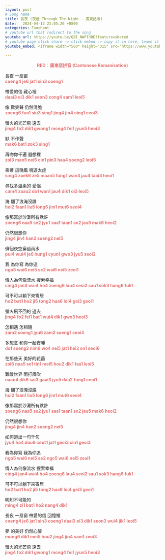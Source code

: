 ```yaml
---
layout: post
# Song name
title: 長夜 (夜信 Through The Night - 廣東話版)
date:   2024-04-13 22:05:26 +0800
categories: Fanchant
# youtube url that redirect to the song
youtube_url: https://youtu.be/QBI_NWFTdBE?feature=shared
# youtube page click share -> click embed -> copy it in here, leave it blank if dont 
youtube_embed: <iframe width="560" height="315" src="https://www.youtube.com/embed/QBI_NWFTdBE?si=Dw2i0Hyf88a0ml3m" title="YouTube video player" frameborder="0" allow="accelerometer; autoplay; clipboard-write; encrypted-media; gyroscope; picture-in-picture; web-share" referrerpolicy="strict-origin-when-cross-origin" allowfullscreen></iframe>

---
```

<p style="display: flex; justify-content: center;"><span style="color:#e57373;"><strong>RED：廣東話拼音 (Cantonese Romanisation)</strong></span></p>


<p>長夜 一扇窗<br><span style="color:#e57373;"><strong>coeng4 je6 jat1 sin3 coeng1</strong></span></p>
<p>帶愛的信 藏心裡<br><span style="color:#e57373;"><strong>daai3 oi3 dik1 seon3 cong4 sam1 leoi5</strong></span></p>
<p>像 歡笑聲 仍然清脆<br><span style="color:#e57373;"><strong>zoeng6 fun1 siu3 sing1 jing4 jin4 cing1 ceoi3</strong></span></p>
<p>螢火的光芒飛 遠去<br><span style="color:#e57373;"><strong>jing4 fo2 dik1 gwong1 mong4 fei1 jyun5 heoi3</strong></span></p>
<p>默 不作聲<br><span style="color:#e57373;"><strong>mak6 bat1 zok3 sing1</strong></span></p>
<p>再吻你千遍 遐想裡<br><span style="color:#e57373;"><strong>zoi3 man5 nei5 cin1 pin3 haa4 soeng2 leoi5</strong></span></p>
<p>乘著 這晚風 魂遊太虛<br><span style="color:#e57373;"><strong>sing4 zoek6 ze5 maan5 fung1 wan4 jau4 taai3 heoi1</strong></span></p>
<p>尋找多溫柔的 愛侶<br><span style="color:#e57373;"><strong>cam4 zaau2 do1 wan1 jau4 dik1 oi3 leoi5</strong></span></p>
<p>海 翻了浪淹沒誰<br><span style="color:#e57373;"><strong>hoi2 faan1 liu5 long6 jim1 mut6 seoi4</strong></span></p>
<p>像那寫於沙灘所有默許<br><span style="color:#e57373;"><strong>zoeng6 naa5 se2 jyu1 saa1 taan1 so2 jau5 mak6 heoi2</strong></span></p>
<p>仍然很想你<br><span style="color:#e57373;"><strong>jing4 jin4 han2 soeng2 nei5</strong></span></p>
<p>徘徊夜空穿過雨水<br><span style="color:#e57373;"><strong>pui4 wui4 je6 hung1 cyun1 gwo3 jyu5 seoi2</strong></span></p>
<p>我 為你寫 為你追<br><span style="color:#e57373;"><strong>ngo5 wai6 nei5 se2 wai6 nei5 zeoi1</strong></span></p>
<p>情人為何像流水 搜索幸福<br><span style="color:#e57373;"><strong>cing4 jan4 wai4 ho4 zoeng6 lau4 seoi2 sau1 sok3 hang6 fuk1</strong></span></p>
<p>可不可以躺下來寄居<br><span style="color:#e57373;"><strong>ho2 bat1 ho2 ji5 tong2 haa6 loi4 gei3 geoi1</strong></span></p>
<p>螢火飛不回的 過去<br><span style="color:#e57373;"><strong>jing4 fo2 fei1 bat1 wui4 dik1 gwo3 heoi3</strong></span></p>
<p>怎相遇 怎相隨<br><span style="color:#e57373;"><strong>zam2 soeng1 jyu6 zam2 soeng1 ceoi4</strong></span></p>
<p>多想念 和你一起安睡<br><span style="color:#e57373;"><strong>do1 soeng2 nim6 wo4 nei5 jat1 hei2 on1 seoi6</strong></span></p>
<p>在那些天 美好的花蕾<br><span style="color:#e57373;"><strong>zoi6 naa5 se1 tin1 mei5 hou2 dik1 faa1 leoi5</strong></span></p>
<p>難敵世界 雨打風吹<br><span style="color:#e57373;"><strong>naan4 dik6 sai3 gaai3 jyu5 daa2 fung1 ceoi1</strong></span></p>
<p>海 翻了浪淹沒誰<br><span style="color:#e57373;"><strong>hoi2 faan1 liu5 long6 jim1 mut6 seoi4</strong></span></p>
<p>像那寫於沙灘所有默許<br><span style="color:#e57373;"><strong>zoeng6 naa5 se2 jyu1 saa1 taan1 so2 jau5 mak6 heoi2</strong></span></p>
<p>仍然很想你<br><span style="color:#e57373;"><strong>jing4 jin4 han2 soeng2 nei5</strong></span></p>
<p>如何道出一句千句<br><span style="color:#e57373;"><strong>jyu4 ho4 dou6 ceot1 jat1 geoi3 cin1 geoi3</strong></span></p>
<p>我為你寫 我為你追<br><span style="color:#e57373;"><strong>ngo5 wai6 nei5 se2 ngo5 wai6 nei5 zeoi1</strong></span></p>
<p>情人為何像流水 搜索幸福<br><span style="color:#e57373;"><strong>cing4 jan4 wai4 ho4 zoeng6 lau4 seoi2 sau1 sok3 hang6 fuk1</strong></span></p>
<p>可不可以躺下來寄居<br><span style="color:#e57373;"><strong>ho2 bat1 ho2 ji5 tong2 haa6 loi4 gei3 geoi1</strong></span></p>
<p>明知不可能的<br><span style="color:#e57373;"><strong>ming4 zi1 bat1 ho2 nang4 dik1</strong></span></p>
<p>長夜 一扇窗 帶愛的信 回憶裡<br><span style="color:#e57373;"><strong>coeng4 je6 jat1 sin3 coeng1 daai3 oi3 dik1 seon3 wui4 jik1 leoi5</strong></span></p>
<p>夢 的美好 仍然心醉<br><span style="color:#e57373;"><strong>mung6 dik1 mei5 hou2 jing4 jin4 sam1 zeoi3</strong></span></p>
<p>螢火的光芒飛 遠去<br><span style="color:#e57373;"><strong>jing4 fo2 dik1 gwong1 mong4 fei1 jyun5 heoi3</strong></span></p>
